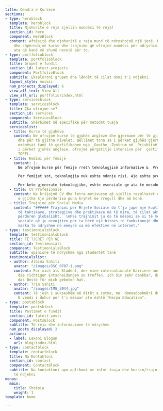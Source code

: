 ```yaml
---
title: Qendra e Kurseve
sections:
- type: heroblock
  template: heroblock
  title: Njohuritë e reja sjellin mundësi të reja!
  section_id: hero
  component: HeroBlock
  content: Aftësitë dhe njohuritë e reja mund të ndryshojnë një jetë. Ne krijojmë
    dhe shpërndajmë kurse dhe trajnime që ofrojnë mundësi për ndryshimin e jetës për
    ata që kanë më shumë nevojë për to.
- type: portfolioblock
  template: portfolioblock
  title: Grupet e fundit
  section_id: latest-projects
  component: PortfolioBlock
  subtitle: Eksploroni grupet dhe lëndët të cilat doni t'i ndjekni
  layout_style: mosaic
  num_projects_displayed: 6
  view_all_text: View All
  view_all_url: portfolio/index.html
- type: servicesblock
  template: servicesblock
  title: Çka ofrojmë ne?
  section_id: services
  component: ServicesBlock
  subtitle: Shërbimet më specifike për metodat tuaja
  serviceslist:
  - title: Kurse të gjuhëve
    content: Ne ofrojmë kurse të gjuhës angleze dhe gjermane për të gjitha moshat
      dhe për të gjitha nivelet. Qëllimet tona sa i përket gjuhës gjermane janë që
      nxënësat tanë të çertifikohen nga _Goethe_-Zentrum në _Prishtinë,_ ndërsa sa
      i përket gjuhës angleze, ofrojmë përgatitje intensive për  çertifikim në testin
      TOEFL.
  - title: Kodimi për fëmijë
    content: |-
      Ne ofrojmë kurse për femije rreth teknologjisë informative &  Programim per femije.

      Per femijet sot, teknologjia nuk eshte ndonje risi. Ajo eshte prezente ne cdo sfere te jetes se tyre, prandaj perdorimi nuk eshte sfide por eshte nje aftesi qe per ta eshte shume e natyrshme.

      Per kete gjenerate teknologjike, eshte esenciale qe ata te mesohen se si funksionon teknologjia nga brendesia dhe te mesohen qe te kontrollojne ate.
  - title: CV Profesionale
    content: Ne krijojmë CV dhe letra motivuese që sjellin rezultatet e pritshme,
      e gjitha kjo përderisa puna kryhet me rregull dhe në kohë.
  - title: Trajnime për Social Media
    content: "###### Trajnimi për Rrjete Sociale do t’ju japë një kuptim profesional
      të taktikave, strategjive dhe praktikave më të mira, të cilat aktualisht po
      përdoren globalisht.  \nPas trajnimit ju do të mësoni se si të menaxhoni rrjetet
      sociale që ju nevojiten për ta bërë një biznes të funksionojë dhe të promovoni
      marka të ndryshme në mënyrë sa më efektive në internet."
- type: testimonialsblock
  template: testimonialsblock
  title: TË TJERËT PËR NE
  section_id: testimonials
  component: TestimonialsBlock
  subtitle: opinione të ndryshme nga studentët tanë
  testimonialslist:
  - author: Albina Sahiti
    avatar: "/images/DSC_0707-1.png"
    content: Für mich als Student, der eine internationale Karriere anstrebt, ist es sehr wichtig,
      die richtigen Entscheidungen zu treffen. Ich bin sehr dankbar, dass "Harpa Education" mir
      das Beste für mich geboten hat.
  - author: Trim Sahiti
    avatar: "/images/IMG_3044.jpg"
    content: Të jesh i sukseshëm në ditët e sotme, me  domosdoshmëri duhet të njohësh edhe gjuhë të huaja. 
      E vendi i duhur per t'i mësuar ato është "Harpa Education".
- type: postsblock
  template: postsblock
  title: Postimet e fundit
  section_id: latest-posts
  component: PostsBlock
  subtitle: Të reja dhe informacione të ndryshme
  num_posts_displayed: 2
  actions:
  - label: Lexoni Blogun
    url: blog/index.html
- type: contactblock
  template: contactblock
  title: Na Kontaktoni
  section_id: contact
  component: ContactBlock
  subtitle: Na kontaktoni apo aplikoni me infot tuaja dhe kursin/trajnimin  që doni
    të ndjekni
menus:
  main:
    title: Shtëpia
    weight: 1
template: home

---
```

